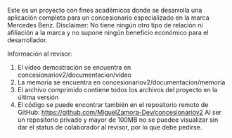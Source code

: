 Este es un proyecto con fines académicos donde se desarrolla una aplicación completa para un concesionario especializado en la marca Mercedes Benz. 
Disclaimer: No tiene ningún otro tipo de relación ni afiliación a la marca y no supone ningún beneficio económico para el desarrollador. 

Información al revisor:
1. El vídeo demostración se encuentra en concesionariov2/documentacion/video
2. La memoria se encuentra en concesionariov2/documentacion/memoria
3. El archivo comprimido contiene todos los archivos del proyecto en la última versión
4. El código se puede encontrar también en el repositorio remoto de GitHub: https://github.com/MiguelZamora-Dev/concesionariov2
    Al ser un repositorio privado y mayor de 100MB no se puedee visualizar sin dar el status de colaborador al revisor, por lo que debe pedirse.